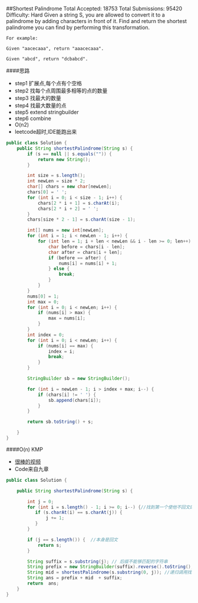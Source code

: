 ##Shortest Palindrome
	Total Accepted: 18753 Total Submissions: 95420 Difficulty: Hard
	Given a string S, you are allowed to convert it to a palindrome by adding characters in front of it. Find and return the shortest palindrome you can find by performing this transformation.

	For example:

	Given "aacecaaa", return "aaacecaaa".

	Given "abcd", return "dcbabcd".

####思路
- step1 扩展点,每个点有个空格
- step2 找每个点周围最多相等的点的数量
- step3 找最大的数量
- step4 找最大数量的点
- step5 extend stringbuilder
- step6 combine
- O(n2)
- leetcode超时,IDE能跑出来

```java
public class Solution {
    public String shortestPalindrome(String s) {
        if (s == null || s.equals("")) {
            return new String();
        }

        int size = s.length();
        int newLen = size * 2;
        char[] chars = new char[newLen];
        chars[0] = ' ';
        for (int i = 0; i < size - 1; i++) {
            chars[2 * i + 1] = s.charAt(i);
            chars[2 * i + 2] = ' ';
        }
        chars[size * 2 - 1] = s.charAt(size - 1);

        int[] nums = new int[newLen];
        for (int i = 1; i < newLen - 1; i++) {
            for (int len = 1; i + len < newLen && i - len >= 0; len++) {
                char before = chars[i - len];
                char after = chars[i + len];
                if (before == after) {
                    nums[i] = nums[i] + 1;
                } else {
                    break;
                }
            }
        }
        nums[0] = 1;
        int max = 0;
        for (int i = 0; i < newLen; i++) {
            if (nums[i] > max) {
                max = nums[i];
            }
        }
        int index = 0;
        for (int i = 0; i < newLen; i++) {
            if (nums[i] == max) {
                index = i;
                break;
            }
        }

        StringBuilder sb = new StringBuilder();

        for (int i = newLen - 1; i > index + max; i--) {
            if (chars[i] != ' ') {
                sb.append(chars[i]);
            }
        }

        return sb.toString() + s;

    }
}
```

####O(n) KMP
- [很棒的视频](https://www.youtube.com/watch?v=c4akpqTwE5g)
- Code来自九章

```java
public class Solution {

    public String shortestPalindrome(String s) {

        int j = 0;
        for (int i = s.length() - 1; i >= 0; i--) {//找到第一个使他不回文的位置
           if (s.charAt(i) == s.charAt(j)) {
               j += 1;
           }
        }

        if (j == s.length()) {  //本身是回文
            return s;
        }

        String suffix = s.substring(j); // 后缀不能够匹配的字符串
        String prefix = new StringBuilder(suffix).reverse().toString(); // 前面补充prefix让他和suffix回文匹配
        String mid = shortestPalindrome(s.substring(0, j)); //递归调用找 [0,j]要最少可以补充多少个字符让他回文
        String ans = prefix + mid  + suffix;
        return  ans;
    }
}
```

